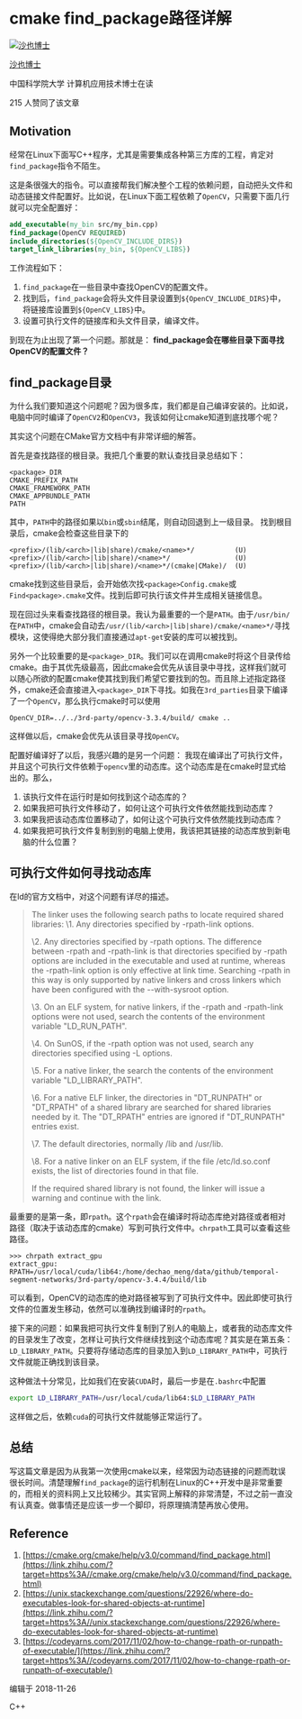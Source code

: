 # cmake find_package路径详解

[![沙也博士](https://pic1.zhimg.com/v2-3a60c93c56441eb28f8e8866785227c6_xs.jpg?source=172ae18b)](https://www.zhihu.com/people/meng-yan-shi)

[沙也博士](https://www.zhihu.com/people/meng-yan-shi)



中国科学院大学 计算机应用技术博士在读



215 人赞同了该文章

## **Motivation**

经常在Linux下面写C++程序，尤其是需要集成各种第三方库的工程，肯定对`find_package`指令不陌生。

这是条很强大的指令。可以直接帮我们解决整个工程的依赖问题，自动把头文件和动态链接文件配置好。比如说，在Linux下面工程依赖了`OpenCV`，只需要下面几行就可以完全配置好：

```cmake
add_executable(my_bin src/my_bin.cpp)
find_package(OpenCV REQUIRED)
include_directories(${OpenCV_INCLUDE_DIRS})
target_link_libraries(my_bin, ${OpenCV_LIBS})
```

工作流程如下：

1. `find_package`在一些目录中查找OpenCV的配置文件。
2. 找到后，`find_package`会将头文件目录设置到`${OpenCV_INCLUDE_DIRS}`中，将链接库设置到`${OpenCV_LIBS}`中。
3. 设置可执行文件的链接库和头文件目录，编译文件。

到现在为止出现了第一个问题。那就是：
**find_package会在哪些目录下面寻找OpenCV的配置文件？**

## **find_package目录**

为什么我们要知道这个问题呢？因为很多库，我们都是自己编译安装的。比如说，电脑中同时编译了`OpenCV2`和`OpenCV3`，我该如何让cmake知道到底找哪个呢？

其实这个问题在CMake官方文档中有非常详细的解答。

首先是查找路径的根目录。我把几个重要的默认查找目录总结如下：

```text
<package>_DIR
CMAKE_PREFIX_PATH
CMAKE_FRAMEWORK_PATH
CMAKE_APPBUNDLE_PATH
PATH
```

其中，`PATH`中的路径如果以`bin`或`sbin`结尾，则自动回退到上一级目录。
找到根目录后，cmake会检查这些目录下的

```text
<prefix>/(lib/<arch>|lib|share)/cmake/<name>*/          (U)
<prefix>/(lib/<arch>|lib|share)/<name>*/                (U)
<prefix>/(lib/<arch>|lib|share)/<name>*/(cmake|CMake)/  (U)
```

cmake找到这些目录后，会开始依次找`<package>Config.cmake`或`Find<package>.cmake`文件。找到后即可执行该文件并生成相关链接信息。

现在回过头来看查找路径的根目录。我认为最重要的一个是`PATH`。由于`/usr/bin/`在`PATH`中，cmake会自动去`/usr/(lib/<arch>|lib|share)/cmake/<name>*/`寻找模块，这使得绝大部分我们直接通过`apt-get`安装的库可以被找到。

另外一个比较重要的是`<package>_DIR`。我们可以在调用cmake时将这个目录传给cmake。由于其优先级最高，因此cmake会优先从该目录中寻找，这样我们就可以随心所欲的配置cmake使其找到我们希望它要找到的包。而且除上述指定路径外，cmake还会直接进入`<package>_DIR`下寻找。如我在`3rd_parties`目录下编译了一个`OpenCV`，那么执行cmake时可以使用

```text
OpenCV_DIR=../../3rd-party/opencv-3.3.4/build/ cmake .. 
```

这样做以后，cmake会优先从该目录寻找`OpenCV`。

配置好编译好了以后，我感兴趣的是另一个问题：
我现在编译出了可执行文件，并且这个可执行文件依赖于`opencv`里的动态库。这个动态库是在cmake时显式给出的。那么，

1. 该执行文件在运行时是如何找到这个动态库的？
2. 如果我把可执行文件移动了，如何让这个可执行文件依然能找到动态库？
3. 如果我把该动态库位置移动了，如何让这个可执行文件依然能找到动态库？
4. 如果我把可执行文件复制到别的电脑上使用，我该把其链接的动态库放到新电脑的什么位置？

## **可执行文件如何寻找动态库**

在ld的官方文档中，对这个问题有详尽的描述。

> The linker uses the following search paths to locate required
> shared libraries:
> \1. Any directories specified by -rpath-link options.
>
> \2. Any directories specified by -rpath options. The difference
> between -rpath and -rpath-link is that directories specified by
> -rpath options are included in the executable and used at
> runtime, whereas the -rpath-link option is only effective at
> link time. Searching -rpath in this way is only supported by
> native linkers and cross linkers which have been configured
> with the --with-sysroot option.
>
> \3. On an ELF system, for native linkers, if the -rpath and
> -rpath-link options were not used, search the contents of the
> environment variable "LD_RUN_PATH".
>
> \4. On SunOS, if the -rpath option was not used, search any
> directories specified using -L options.
>
> \5. For a native linker, the search the contents of the environment
> variable "LD_LIBRARY_PATH".
>
> \6. For a native ELF linker, the directories in "DT_RUNPATH" or
> "DT_RPATH" of a shared library are searched for shared
> libraries needed by it. The "DT_RPATH" entries are ignored if
> "DT_RUNPATH" entries exist.
>
> \7. The default directories, normally /lib and /usr/lib.
>
> \8. For a native linker on an ELF system, if the file
> /etc/ld.so.conf exists, the list of directories found in that
> file.
>
> If the required shared library is not found, the linker will issue
> a warning and continue with the link.

最重要的是第一条，即`rpath`。这个`rpath`会在编译时将动态库绝对路径或者相对路径（取决于该动态库的cmake）写到可执行文件中。`chrpath`工具可以查看这些路径。

```text
>>> chrpath extract_gpu
extract_gpu: RPATH=/usr/local/cuda/lib64:/home/dechao_meng/data/github/temporal-segment-networks/3rd-party/opencv-3.4.4/build/lib
```

可以看到，OpenCV的动态库的绝对路径被写到了可执行文件中。因此即使可执行文件的位置发生移动，依然可以准确找到编译时的`rpath`。

接下来的问题：如果我把可执行文件复制到了别人的电脑上，或者我的动态库文件的目录发生了改变，怎样让可执行文件继续找到这个动态库呢？其实是在第五条：`LD_LIBRARY_PATH`。只要将存储动态库的目录加入到`LD_LIBRARY_PATH`中，可执行文件就能正确找到该目录。

这种做法十分常见，比如我们在安装`CUDA`时，最后一步是在`.bashrc`中配置

```bash
export LD_LIBRARY_PATH=/usr/local/cuda/lib64:$LD_LIBRARY_PATH
```

这样做之后，依赖`cuda`的可执行文件就能够正常运行了。

## **总结**

写这篇文章是因为从我第一次使用cmake以来，经常因为动态链接的问题而耽误很长时间。清楚理解`find_package`的运行机制在Linux的C++开发中是非常重要的，而相关的资料网上又比较稀少。其实官网上解释的非常清楚，不过之前一直没有认真查。做事情还是应该一步一个脚印，将原理搞清楚再放心使用。

## **Reference**

1. [https://cmake.org/cmake/help/v3.0/command/find_package.html](https://link.zhihu.com/?target=https%3A//cmake.org/cmake/help/v3.0/command/find_package.html)
2. [https://unix.stackexchange.com/questions/22926/where-do-executables-look-for-shared-objects-at-runtime](https://link.zhihu.com/?target=https%3A//unix.stackexchange.com/questions/22926/where-do-executables-look-for-shared-objects-at-runtime)
3. [https://codeyarns.com/2017/11/02/how-to-change-rpath-or-runpath-of-executable/](https://link.zhihu.com/?target=https%3A//codeyarns.com/2017/11/02/how-to-change-rpath-or-runpath-of-executable/)

编辑于 2018-11-26

C++